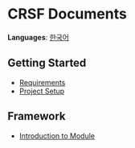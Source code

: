 # CRSF Documents
**Languages**: [한국어](ko_kr/index.md)

## Getting Started
- [Requirements](requirements.md)
- [Project Setup](project_setup.md)



## Framework
- [Introduction to Module](framework/module_introduction.md)

